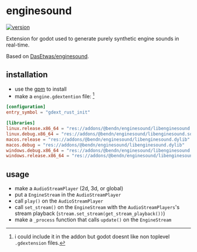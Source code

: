 # enginesound

[![version](https://img.shields.io/badge/4.x-blue?logo=godot-engine&logoColor=white&label=godot&style=for-the-badge)](https://godotengine.org "Made with godot")

Extension for godot used to generate purely synthetic engine sounds in real-time.

Based on [DasEtwas/enginesound](https://github.com/DasEtwas/enginesound).

## installation

- use the [gpm](https://github.com/godot-package-manager/cli) to install
- make a `engine.gdextention` file: [^1]
```toml
[configuration]
entry_symbol = "gdext_rust_init"

[libraries]
linux.release.x86_64 = "res://addons/@bendn/enginesound/libenginesound.so"
linux.debug.x86_64 = "res://addons/@bendn/enginesound/libenginesound.so"
macos.release = "res://addons/@bendn/enginesound/libenginesound.dylib"
macos.debug = "res://addons/@bendn/enginesound/libenginesound.dylib"
windows.debug.x86_64 = "res://addons/@bendn/enginesound/libenginesound.dll"
windows.release.x86_64 = "res://addons/@bendn/enginesound/libenginesound.dll"
```

[^1]: i could include it in the addon but godot doesnt like non toplevel `.gdextension` files.

## usage

- make a `AudioStreamPlayer` (2d, 3d, or global)
- put a `EngineStream` in the `AudioStreamPlayer`
- call `play()` on the `AudioStreamPlayer`
- call `set_stream()` on the `EngineStream` with the `AudioStreamPlayers`'s stream playback (`stream.set_stream(get_stream_playback())`)
- make a `_process` function that calls `update()` on the `EngineStream`
